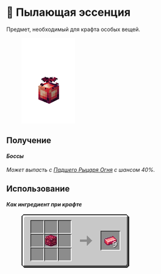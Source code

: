 # 🔴 Пылающая эссенция

Предмет, необходимый для крафта особых вещей.

<figure><img src="../../.gitbook/assets/toffy_redgem.gif" alt=""><figcaption></figcaption></figure>

## Получение

#### _Боссы_

_Может выпасть с_ [_Падшего Рыцаря Огня_](../sushestva/bossy/padshii-rycar-ognya.md) _с шансом 40%._

## Использование

#### _Как ингредиент при крафте_

<figure><img src="../../.gitbook/assets/red_ore_ingot_result-multi.png" alt=""><figcaption></figcaption></figure>
